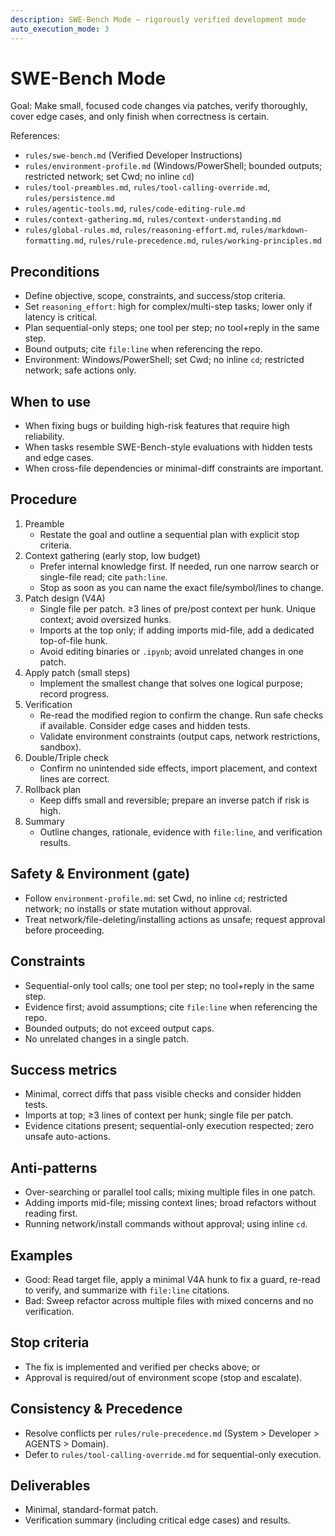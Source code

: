 ```yaml
---
description: SWE-Bench Mode – rigorously verified development mode
auto_execution_mode: 3
---
```


# SWE-Bench Mode

Goal: Make small, focused code changes via patches, verify thoroughly, cover edge cases, and only finish when correctness is certain.

References:
- `rules/swe-bench.md` (Verified Developer Instructions)
- `rules/environment-profile.md` (Windows/PowerShell; bounded outputs; restricted network; set Cwd; no inline `cd`)
- `rules/tool-preambles.md`, `rules/tool-calling-override.md`, `rules/persistence.md`
- `rules/agentic-tools.md`, `rules/code-editing-rule.md`
- `rules/context-gathering.md`, `rules/context-understanding.md`
- `rules/global-rules.md`, `rules/reasoning-effort.md`, `rules/markdown-formatting.md`, `rules/rule-precedence.md`, `rules/working-principles.md`

## Preconditions
- Define objective, scope, constraints, and success/stop criteria.
- Set `reasoning_effort`: high for complex/multi-step tasks; lower only if latency is critical.
- Plan sequential-only steps; one tool per step; no tool+reply in the same step.
- Bound outputs; cite `file:line` when referencing the repo.
- Environment: Windows/PowerShell; set Cwd; no inline `cd`; restricted network; safe actions only.

## When to use
- When fixing bugs or building high-risk features that require high reliability.
- When tasks resemble SWE-Bench-style evaluations with hidden tests and edge cases.
- When cross-file dependencies or minimal-diff constraints are important.

## Procedure
1) Preamble
    - Restate the goal and outline a sequential plan with explicit stop criteria.
2) Context gathering (early stop, low budget)
    - Prefer internal knowledge first. If needed, run one narrow search or single-file read; cite `path:line`.
    - Stop as soon as you can name the exact file/symbol/lines to change.
3) Patch design (V4A)
    - Single file per patch. ≥3 lines of pre/post context per hunk. Unique context; avoid oversized hunks.
    - Imports at the top only; if adding imports mid-file, add a dedicated top-of-file hunk.
    - Avoid editing binaries or `.ipynb`; avoid unrelated changes in one patch.
4) Apply patch (small steps)
    - Implement the smallest change that solves one logical purpose; record progress.
5) Verification
    - Re-read the modified region to confirm the change. Run safe checks if available. Consider edge cases and hidden tests.
    - Validate environment constraints (output caps, network restrictions, sandbox).
6) Double/Triple check
    - Confirm no unintended side effects, import placement, and context lines are correct.
7) Rollback plan
    - Keep diffs small and reversible; prepare an inverse patch if risk is high.
8) Summary
    - Outline changes, rationale, evidence with `file:line`, and verification results.

## Safety & Environment (gate)
- Follow `environment-profile.md`: set Cwd, no inline `cd`; restricted network; no installs or state mutation without approval.
- Treat network/file-deleting/installing actions as unsafe; request approval before proceeding.

## Constraints
- Sequential-only tool calls; one tool per step; no tool+reply in the same step.
- Evidence first; avoid assumptions; cite `file:line` when referencing the repo.
- Bounded outputs; do not exceed output caps.
- No unrelated changes in a single patch.

## Success metrics
- Minimal, correct diffs that pass visible checks and consider hidden tests.
- Imports at top; ≥3 lines of context per hunk; single file per patch.
- Evidence citations present; sequential-only execution respected; zero unsafe auto-actions.

## Anti-patterns
- Over-searching or parallel tool calls; mixing multiple files in one patch.
- Adding imports mid-file; missing context lines; broad refactors without reading first.
- Running network/install commands without approval; using inline `cd`.

## Examples
- Good: Read target file, apply a minimal V4A hunk to fix a guard, re-read to verify, and summarize with `file:line` citations.
- Bad: Sweep refactor across multiple files with mixed concerns and no verification.

## Stop criteria
- The fix is implemented and verified per checks above; or
- Approval is required/out of environment scope (stop and escalate).

## Consistency & Precedence
- Resolve conflicts per `rules/rule-precedence.md` (System > Developer > AGENTS > Domain).
- Defer to `rules/tool-calling-override.md` for sequential-only execution.

## Deliverables
- Minimal, standard-format patch.
- Verification summary (including critical edge cases) and results.